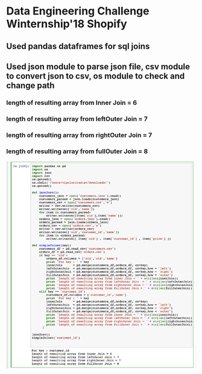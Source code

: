 # Data Engineering Challenge Winternship'18 Shopify
## Used pandas dataframes for sql joins
## Used json module to parse json file, csv module to convert json to csv, os module to check and change path

### length of resulting array from Inner Join = 6
### length of resulting array from leftOuter Join = 7
### length of resulting array from rightOuter Join = 7
### length of resulting array from fullOuter Join = 8

![Data  Engineering](https://github.com/credo92/Data-Engineering-Shopify-Winter-18/blob/master/Data-Engineering-Shopify.png "screenshot Data Engineering")
